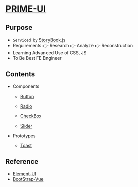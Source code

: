 # [PRIME-UI](https://hamsungjun.github.io/)

## Purpose
- `Serviced by` [StoryBook.js](https://github.com/storybookjs/storybook)
- Requirements 👉 Research 👉 Analyze 👉 Reconstruction
- Learning Advanced Use of CSS, JS
- To Be Best FE Engineer

## Contents

- Components

  - [Button](https://github.com/HamSungJun/PRIME-UI/tree/master/src/packages/components/pui-button)

  - [Radio](https://github.com/HamSungJun/PRIME-UI/tree/master/src/packages/components/pui-radio)

  - [CheckBox](https://github.com/HamSungJun/PRIME-UI/tree/master/src/packages/components/pui-checkbox)

  - [Slider](https://github.com/HamSungJun/PRIME-UI/tree/master/src/packages/components/pui-slider)

- Prototypes

  - [Toast](https://github.com/HamSungJun/PRIME-UI/tree/master/src/packages/prototypes/$toast)

## Reference
- [Element-UI](https://element.eleme.cn/#/en-US)
- [BootStrap-Vue](https://bootstrap-vue.org/)
